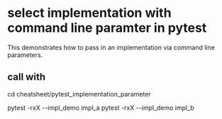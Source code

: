 # select implementation with command line paramter in pytest

This demonstrates how to pass in an implementation via command line parameters.

## call with 

cd cheatsheet/pytest_implementation_parameter

pytest -rxX --impl_demo impl_a 
pytest -rxX --impl_demo impl_b
